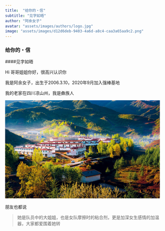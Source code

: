 ```yaml
---
title:  "给你的・信"
subtitle: "见字如晤"
author: "阿余女子"
avatar: "assets/images/authors/logo.jpg"
image: "assets/images/d12d6deb-9403-4a6d-a8c4-caa3a65aa9c2.png"
---
```

### 给你的・信
####见字如晤

Hi 哥哥姐姐你好，很高兴认识你

我是阿余女子，出生于2006.3.10，2020年9月加入强棒基地

我的老家在四川凉山州，我是彝族人

![place](../assets/images/unnamed.jpg)

朋友也都说

> 她是队员中的大姐姐，也是女队摩擦时的粘合剂，更是加深女生感情的加温器，大家都爱围着她转
>
